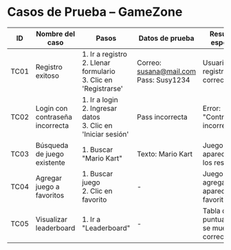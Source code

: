 # Casos de Prueba – GameZone

| ID   | Nombre del caso                    | Pasos                                                                 | Datos de prueba                           | Resultado esperado                             |
|------|------------------------------------|-----------------------------------------------------------------------|-------------------------------------------|------------------------------------------------|
| TC01 | Registro exitoso                   | 1. Ir a registro<br>2. Llenar formulario<br>3. Clic en 'Registrarse' | Correo: susana@mail.com<br>Pass: Susy1234 | Usuario registrado correctamente               |
| TC02 | Login con contraseña incorrecta    | 1. Ir a login<br>2. Ingresar datos<br>3. Clic en 'Iniciar sesión'    | Pass incorrecta                           | Error: "Contraseña incorrecta"                 |
| TC03 | Búsqueda de juego existente        | 1. Buscar "Mario Kart"                                               | Texto: Mario Kart                         | Juego aparece en los resultados                |
| TC04 | Agregar juego a favoritos          | 1. Buscar juego<br>2. Clic en favorito                               | -                                         | Juego se agrega y aparece en favoritos         |
| TC05 | Visualizar leaderboard             | 1. Ir a "Leaderboard"                                                | -                                         | Tabla de puntuaciones se muestra correctamente |
